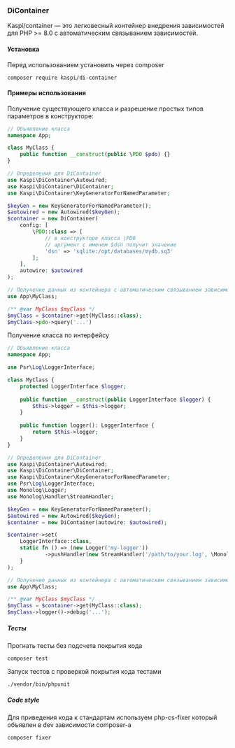 ### DiContainer

Kaspi/container — это легковесный контейнер внедрения зависимостей для PHP >= 8.0 с автоматическим связыванием зависимостей.

#### Установка

Перед использованием установить через composer

```shell
composer require kaspi/di-container
```

#### Примеры использования
Получение существующего класса и разрешение простых типов параметров в конструкторе:
```php
// Объявление класса
namespace App;

class MyClass {
    public function __construct(public \PDO $pdo) {}
}
```

```php
// Определения для DiContainer
use Kaspi\DiContainer\Autowired;
use Kaspi\DiContainer\DiContainer;
use Kaspi\DiContainer\KeyGeneratorForNamedParameter;

$keyGen = new KeyGeneratorForNamedParameter();
$autowired = new Autowired($keyGen);
$container = new DiContainer(
    config: [
        \PDO::class => [
            // в конструкторе класса \PDO
            // аргумент с именем $dsn получит значение
            'dsn' => 'sqlite:/opt/databases/mydb.sq3'
        ];
    ],
    autowire: $autowired
);
```
```php
// Получение данных из контейнера с автоматическим связыванием зависимостей
use App\MyClass;

/** @var MyClass $myClass */
$myClass = $container->get(MyClass::class);
$myClass->pdo->query('...')
```

Получение класса по интерфейсу
```php
// Объявление класса
namespace App;

use Psr\Log\LoggerInterface;

class MyClass {
    protected LoggerInterface $logger;
    
    public function __construct(public LoggerInterface $logger) {
        $this->logger = $this->logger;
    }
    
    public function logger(): LoggerInterface {
        return $this->logger;
    }
}
```

```php
// Определения для DiContainer
use Kaspi\DiContainer\Autowired;
use Kaspi\DiContainer\DiContainer;
use Kaspi\DiContainer\KeyGeneratorForNamedParameter;
use Psr\Log\LoggerInterface;
use Monolog\Logger;
use Monolog\Handler\StreamHandler;

$keyGen = new KeyGeneratorForNamedParameter();
$autowired = new Autowired($keyGen);
$container = new DiContainer(autowire: $autowired);

$container->set(
    LoggerInterface::class,
    static fn () => (new Logger('my-logger'))
            ->pushHandler(new StreamHandler('/path/to/your.log', \Monolog\Level::Warning));
    }
);
```

```php
// Получение данных из контейнера с автоматическим связыванием зависимостей
use App\MyClass;

/** @var MyClass $myClass */
$myClass = $container->get(MyClass::class);
$myClass->logger()->debug('...');
```
##### Тесты
Прогнать тесты без подсчета покрытия кода
```shell
composer test
```
Запуск тестов с проверкой покрытия кода тестами
```shell
./vendor/bin/phpunit
```

##### Code style
Для приведения кода к стандартам используем php-cs-fixer который объявлен 
в dev зависимости composer-а

```shell
composer fixer
``` 
